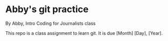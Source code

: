 # Abby's git practice

By Abby, Intro Coding for Journalists class

This repo is a class assignment to learn git. It is due [Month] [Day], [Year].